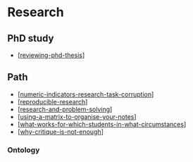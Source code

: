 # Research 

## PhD study

- [[reviewing-phd-thesis]]

## Path

- [[numeric-indicators-research-task-corruption]]
- [[reproducible-research]]
- [[research-and-problem-solving]]
- [[using-a-matrix-to-organise-your-notes]]
- [[what-works-for-which-students-in-what-circumstances]]
- [[why-critique-is-not-enough]]

### Ontology




[//begin]: # "Autogenerated link references for markdown compatibility"
[reviewing-phd-thesis]: reviewing-phd-thesis "Reviewing PhD Thesis"
[numeric-indicators-research-task-corruption]: numeric-indicators-research-task-corruption "Numeric indicators, research, task corruption"
[reproducible-research]: reproducible-research "Reproducible Research"
[research-and-problem-solving]: research-and-problem-solving "Research and problem solving"
[using-a-matrix-to-organise-your-notes]: using-a-matrix-to-organise-your-notes "Using a matrix to organise your notes"
[what-works-for-which-students-in-what-circumstances]: what-works-for-which-students-in-what-circumstances "What works, for which students, in what circumstances"
[why-critique-is-not-enough]: why-critique-is-not-enough "Why critique is not enough"
[//end]: # "Autogenerated link references"
